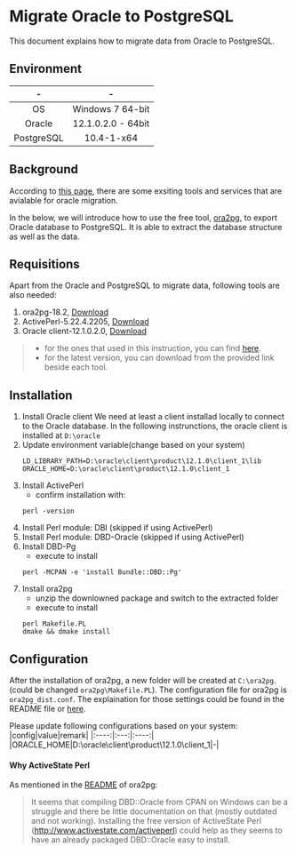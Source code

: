 # Migrate Oracle to PostgreSQL
This document explains how to migrate data from Oracle to PostgreSQL.

## Environment
|-|-|
|:-:|:---:|
|OS|Windows 7 64-bit|
|Oracle|12.1.0.2.0 - 64bit|
|PostgreSQL|10.4-1-x64|


## Background
According to [this page](https://wiki.postgresql.org/wiki/Oracle_to_Postgres_Conversion#External_Tools), there are some exsiting tools and services that are avialable for oracle migration.

In the below, we will introduce how to use the free tool, [ora2pg](http://ora2pg.darold.net/), to export Oracle database to PostgreSQL. It is able to extract the database structure as well as the data.

## Requisitions
Apart from the Oracle and PostgreSQL to migrate data, following tools are also needed:

1. ora2pg-18.2, [Download](https://github.com/darold/ora2pg/releases)
1. ActivePerl-5.22.4.2205, [Download](https://www.activestate.com/activeperl/downloads)
1. Oracle client-12.1.0.2.0, [Download](http://www.oracle.com/technetwork/database/enterprise-edition/downloads/database12c-win64-download-2297732.html)

> * for the ones that used in this instruction, you can find [here](resources).
> * for the latest version, you can download from the provided link beside each tool.

## Installation
1. Install Oracle client
	We need at least a client installad locally to connect to the Oracle database.
	In the following instrunctions, the oracle client is installed at `D:\oracle`
1. Update environment variable(change based on your system)
	```
	LD_LIBRARY_PATH=D:\oracle\client\product\12.1.0\client_1\lib
	ORACLE_HOME=D:\oracle\client\product\12.1.0\client_1
	```
1. Install ActivePerl
	* confirm installation with:
	```
	perl -version
	```
1. Install Perl module:  DBI (skipped if using ActivePerl)
1. Install Perl module:  DBD-Oracle (skipped if using ActivePerl)
1. Install DBD-Pg
	* execute to install
	```
	perl -MCPAN -e 'install Bundle::DBD::Pg'
	```
1. Install ora2pg
	* unzip the downlowned package and switch to the extracted folder
	* execute to install
	```
	perl Makefile.PL
	dmake && dmake install
	```

## Configuration
After the installation of ora2pg, a new folder will be created at `C:\ora2pg`.(could be changed `ora2pg\Makefile.PL`).
The configuration file for ora2pg is `ora2pg_dist.conf`. 
The explaination for those settings could be found in the README file or [here](https://github.com/darold/ora2pg).

Please update following configurations based on your system:
|config|value|remark|
|:----:|:---:|:----:|
|ORACLE_HOME|D:\oracle\client\product\12.1.0\client_1|-|




#### Why ActiveState Perl

As mentioned in the [README](https://github.com/darold/ora2pg) of ora2pg:
>  It seems that compiling DBD::Oracle from CPAN on Windows can be a
    struggle and there be little documentation on that (mostly outdated and
    not working). Installing the free version of ActiveState Perl
    (http://www.activestate.com/activeperl) could help as they seems to have
    an already packaged DBD::Oracle easy to install.




